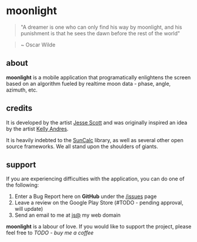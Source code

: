 # moonlight


> "A dreamer is one who can only find his way by moonlight, and his punishment is that he sees the dawn before the rest of the world" 

> ~ Oscar Wilde


about
----

**moonlight** is a mobile application that programatically enlightens the screen based on an algorithm fueled by realtime moon data - phase, angle, azimuth, etc.

credits
----

It is developed by the artist [Jesse Scott](http://jesses.co.tt) and was originally inspired an idea by the artist [Kelly Andres](https://kellyandres.xyz).

It is heavily indebted to the [SunCalc](https://github.com/shred/commons-suncalc) library, as well as several other open source frameworks. We all stand upon the shoulders of giants.


support
----

If you are experiencing difficulties with the application, you can do one of the following:

1. Enter a Bug Report here on **GitHub** under the [/issues](https://github.com/JesseScott/moonlight/issues) page
2. Leave a review on the Google Play Store (#TODO - pending approval, will update)
3. Send an email to me at [js@](js@jesses.co.tt) my web domain

**moonlight** is a labour of love. If you would like to support the project, please feel free to _TODO - buy me a coffee_
